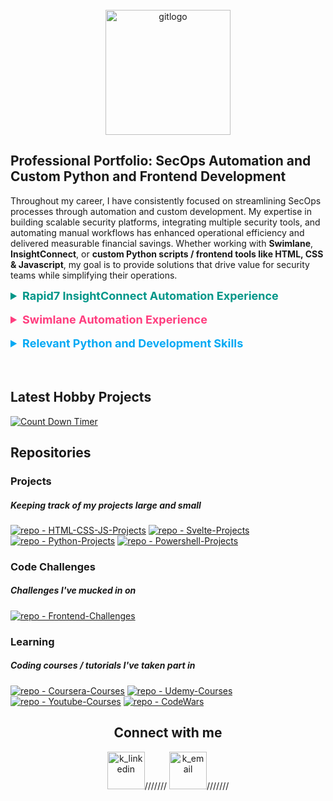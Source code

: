 <!-- PROJECT LOGO -->
<br />
<div align="center">
<a href="https://github.com/Zero2164"><img width="200px" src='https://i.postimg.cc/9ftSxC9h/gitlogo.png' border='0' alt='gitlogo'/></a>
<br>
</div>
<!-- Latest -->













<h2 id="expDetails">Professional Portfolio: SecOps Automation and Custom Python and Frontend Development</h2>

Throughout my career, I have consistently focused on streamlining SecOps processes through automation and custom development. My expertise in building scalable security platforms, integrating multiple security tools, and automating manual workflows has enhanced operational efficiency and delivered measurable financial savings. Whether working with **Swimlane**, **InsightConnect**, or **custom Python scripts / frontend tools like HTML, CSS & Javascript**, my goal is to provide solutions that drive value for security teams while simplifying their operations.


<details>
<summary style="font-size:18px; color:#009688;"><strong>Rapid7 InsightConnect Automation Experience</strong></summary>
<p>

#### **Overview**

Prior to my work with Swimlane, I gained valuable experience in automating processes using Rapid7 InsightConnect. This experience laid the groundwork for my later automation efforts, with a focus on simplifying and improving alerting processes for a Managed Security Service Provider (MSSP).
#### **Key Contributions**

#### Alerting Stack Simplification 
Streamlined multi-country/suspicious authentication alerting by integrating various threat intelligence sources (e.g., whois lookups, threat feeds) and security tools such as Secure Web Gateway (SWG). Built automation workflows that compared incoming alerts against these sources, automatically disabling suspicious user accounts when necessary.

#### Automation and Integration
Leveraged APIs to automate workflows across multiple customers, deploying custom solutions for each. This required extensive testing, deployment, and administration of InsightConnect tooling.

#### User Interaction Automation
Developed automated user interaction workflows to handle customer outreach in the event of suspicious activity, ensuring prompt responses and reducing the manual workload on SOC teams.

#### **Challenges and Solutions**
A significant challenge was the need for customer-specific deployments of InsightConnect workflows. To address this, I developed scalable processes for API integration and automation that could be replicated across multiple environments.
</details>
<br>

<details>
<summary style="font-size:18px; color:#FF3E7F"><strong>Swimlane Automation Experience</strong></summary>

#### **Overview**
During my time as a Security Engineer, I played a key role in developing and optimising a custom Swimlane platform that streamlined SOC operations. My work on this project involved creating a unified control panel for analysts, integrating various security tools, and leveraging automation to enhance incident response and operational efficiency. The result was an advanced solution that not only reduced manual workloads but also delivered significant cost savings.

#### **Key Contributions**
- **Unified SOC Control Panel**  
   Developed a comprehensive SOC operations dashboard using **custom Python plugins** and **JavaScript widgets**. This interface enabled analysts to conduct investigative analysis from a single, streamlined platform, integrating data from multiple sources.
  
- **Integration of Multiple Security Platforms**  
   Integrated investigations from **Rapid7** and detections/incidents from **Crowdstrike**, managing multi-customer tenants with customer-specific indicators and automating event handling.
  
- **Automation Playbooks**  
   Designed and implemented automation playbooks that assessed incoming events and executed auto-closures based on customer-specific global artefacts. These playbooks reduced noise and flagged events requiring attention, creating workflows for recurring incidents.
  
- **Custom API Integrations**  
   Built custom Python API plugins to integrate with **JIRA** (primary customer ticketing system), **Crowdstrike**, and **Rapid7**. Automated updates across these systems to ensure consistent communication between sources, with synchronised comments across all platforms.

- **Threat Intelligence Integration**  
   Automated threat intelligence lookups by integrating sources such as **Crowdstrike**, **Rapid7**, and community intelligence feeds. This provided real-time context and confidence ratings, simplifying decision-making for analysts.
  
- **Action Buttons and Pre-Built Templates**  
   Created custom action buttons for **disabling users** and **network containment**, enabling analysts to take immediate action. Developed email templates that auto-populated from customer-specific global artefacts, streamlining communication.

#### **Results**
- **Dashboard and Reporting**  
   Built custom dashboard views for **Analysts**, **Managers**, and **POC customers**. These dashboards provided clear metrics on incident response efficiency and demonstrated the financial benefits of automation.
  
- **Cost and Time Savings**  
   Over a 12-month period, the Swimlane solution saved over **$300,000 USD** in manual labour by reducing the time required for incident management. This resulted in greater efficiency, allowing analysts to focus on real investigations and high-priority tasks.
  
- **Onboarding Efficiency**  
   Simplified onboarding for new analysts by centralising workflows into a single interface, reducing the need for in-depth knowledge of underlying platforms like Crowdstrike and Rapid7.
</details>
<br>

<details>
<summary style="font-size:18px; color:#03A9F4"><strong>Relevant Python and Development Skills</strong></summary>

#### **Python Development**  
- **Custom Python API Plugins**  
   Developed plugins for Swimlane that integrated with external tools such as **JIRA**, **Crowdstrike**, and **Rapid7**, facilitating automation of investigation workflows, record updates, and synchronisation across platforms.
  
- **Automation Scripts**  
   Wrote Python scripts for various security tasks, including **automated lookups**, **event triaging**, and **workflow management**, which streamlined manual tasks and improved response times.
  
- **Infrastructure as Code (IaC)**  
   Experience in leveraging Python within **Infrastructure as Code** (IaC) environments to automate the deployment of cloud infrastructure and security policies, contributing to overall system reliability and efficiency.

#### **Other Programming and Technical Skills**  
- **JavaScript/Frontend Development**  
   Utilised **JavaScript** and **HTML** and **CSS** practices to create custom widgets for Swimlane’s frontend, as well as other projects like SOCAPPS, an internal developed offering for customers attack surface management where I utilised tools like **Flask** The focus being to ensure seamless integration between the user interface and backend automation scripts.
  
- **CI/CD Pipeline Management**  
   Managed **CI/CD pipelines** to support automated code deployments using a company managed Gitlab instance, ensuring consistent updates across cloud environments and the Swimlane platform.
  
- **Cloud Technologies**  
   Experience with cloud platforms and various plugins, including **AWS** and **Azure**, in conjunction with security automation and incident response workflows.
</details>

<br>
<br>


<h2>Latest Hobby Projects</h2>

[![Count Down Timer](https://img.shields.io/badge/Latest-Count_Down_Timer-orange?style=for-the-badge&logo=firebase&logoColor=white&color=orange)](https://github.com/Zero2164/HTML-CSS-JS-Projects/tree/main/countdown_timer) 



<!-- Repos -->
 <h2>Repositories</h2>


### Projects

##### Keeping track of my projects large and small

[![repo - HTML-CSS-JS-Projects](https://img.shields.io/badge/Repo-HTML_CSS_JS_Projects-100000?style=for-the-badge&logo=HTML5&logoColor=white&color=00C878)](https://github.com/Zero2164/HTML-CSS-JS-Projects)
[![repo - Svelte-Projects](https://img.shields.io/badge/Repo-Svelte_Projects-100000?style=for-the-badge&logo=Svelte&logoColor=white&color=00C878)](https://github.com/Zero2164/Svelte-Projects)
[![repo - Python-Projects](https://img.shields.io/badge/Repo-Python_Projects-100000?style=for-the-badge&logo=Python&logoColor=white&color=00C878)](https://github.com/Zero2164/Python-Projects) 
[![repo - Powershell-Projects](https://img.shields.io/badge/Repo-Powershell_Projects-100000?style=for-the-badge&logo=Powershell&logoColor=white&color=00C878)](https://github.com/Zero2164/Powershell-Projects)





### Code Challenges

##### Challenges I've mucked in on

[![repo - Frontend-Challenges](https://img.shields.io/badge/Repo-Frontend--Challenges-100000?style=for-the-badge&logo=Codepen&logoColor=white&color=Eedf51)](https://github.com/Zero2164/Frontend-Challenges)


### Learning

##### Coding courses / tutorials I've taken part in
  
[![repo - Coursera-Courses](https://img.shields.io/badge/Repo-Coursera_Courses-100000?style=for-the-badge&logo=Coursera&logoColor=white&color=268694)](https://github.com/Zero2164/Coursera-Learning) 
[![repo - Udemy-Courses](https://img.shields.io/badge/Repo-Udemy_Courses-100000?style=for-the-badge&logo=Udemy&logoColor=white&color=268694)](https://github.com/Zero2164/Udemy-Learning)
[![repo - Youtube-Courses](https://img.shields.io/badge/Repo-Youtube_Courses-100000?style=for-the-badge&logo=Youtube&logoColor=white&color=268694)](https://github.com/Zero2164/Youtube-Learning)
[![repo - CodeWars](https://img.shields.io/badge/Repo-CodeWars_Challenges-100000?style=for-the-badge&logo=codewars&logoColor=white&color=268694)](https://github.com/Zero2164/codewars)
<br>
<div align="center">
<!-- CONTACT ME -->
<h2>Connect with me</h2>
 
[<img width="60px" src='https://cdn-icons-png.flaticon.com/512/1383/1383262.png' alt='k_linkedin'/>](https://www.linkedin.com/in/kyle-lamont-a72326152)///////
[<img width="60px" src='https://cdn-icons-png.flaticon.com/512/3447/3447695.png' alt='k_email'/>](mailto:kylejlamont@hotmail.com)///////

</div>

<!-- Icon Images provided by: https://www.flaticon.com/ -->
